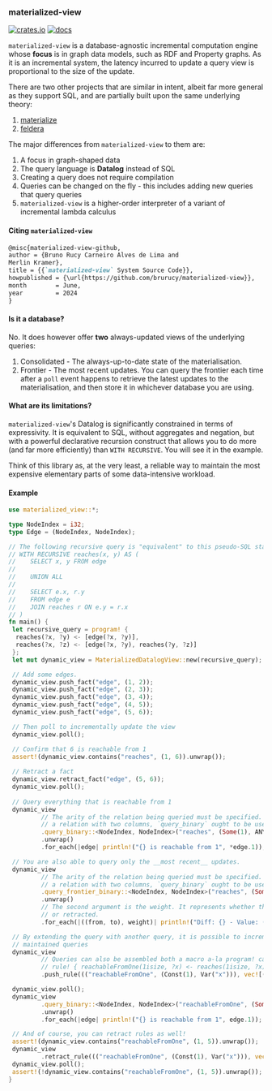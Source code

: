 ### materialized-view

[![crates.io](https://img.shields.io/crates/v/materialized-view.svg)](https://crates.io/crates/materialized-view)
[![docs](https://docs.rs/materialized-view/badge.svg)](https://docs.rs/materialized-view)

`materialized-view` is a database-agnostic incremental computation engine whose **focus** is in graph data models, such 
as RDF and Property graphs. As it is an incremental system, the latency incurred to update a query view is proportional
to the size of the update.

There are two other projects that are similar in intent, albeit far more general as they support SQL, and are partially
built upon the same underlying theory:
1. [materialize](https://github.com/MaterializeInc/materialize)
2. [feldera](https://github.com/feldera/feldera)

The major differences from `materialized-view` to them are:
1. A focus in graph-shaped data
2. The query language is **Datalog** instead of SQL
3. Creating a query does not require compilation 
4. Queries can be changed on the fly - this includes adding new queries that query queries
5. `materialized-view` is a higher-order interpreter of a variant of incremental lambda calculus

#### Citing `materialized-view`

```markdown
@misc{materialized-view-github,
author = {Bruno Rucy Carneiro Alves de Lima and
Merlin Kramer},
title = {{`materialized-view` System Source Code}},
howpublished = {\url{https://github.com/brurucy/materialized-view}},
month        = June,
year         = 2024
}
```

#### Is it a database?

No. It does however offer **two** always-updated views of the underlying queries:
1. Consolidated - The always-up-to-date state of the materialisation.
2. Frontier - The most recent updates. You can query the frontier each time after a `poll` event happens
to retrieve the latest updates to the materialisation, and then store it in whichever database you are using.

#### What are its limitations?

`materialized-view`'s Datalog is significantly constrained in terms of expressivity. It is equivalent to SQL, without
aggregates and negation, but with a powerful declarative recursion construct that allows you to do more (and far more efficiently) than
`WITH RECURSIVE`. You will see it in the example.

Think of this library as, at the very least, a reliable way to maintain the most expensive elementary parts of some data-intensive
workload.

#### Example

```rust
use materialized_view::*;

type NodeIndex = i32;
type Edge = (NodeIndex, NodeIndex);

// The following recursive query is "equivalent" to this pseudo-SQL statement:
// WITH RECURSIVE reaches(x, y) AS (
//    SELECT x, y FROM edge
//
//    UNION ALL
//
//    SELECT e.x, r.y
//    FROM edge e
//    JOIN reaches r ON e.y = r.x
// )
fn main() { 
 let recursive_query = program! {
  reaches(?x, ?y) <- [edge(?x, ?y)],
  reaches(?x, ?z) <- [edge(?x, ?y), reaches(?y, ?z)]
 };
 let mut dynamic_view = MaterializedDatalogView::new(recursive_query);

 // Add some edges.
 dynamic_view.push_fact("edge", (1, 2));
 dynamic_view.push_fact("edge", (2, 3));
 dynamic_view.push_fact("edge", (3, 4));
 dynamic_view.push_fact("edge", (4, 5));
 dynamic_view.push_fact("edge", (5, 6));

 // Then poll to incrementally update the view
 dynamic_view.poll();

 // Confirm that 6 is reachable from 1
 assert!(dynamic_view.contains("reaches", (1, 6)).unwrap());
 
 // Retract a fact
 dynamic_view.retract_fact("edge", (5, 6));
 dynamic_view.poll();
 
 // Query everything that is reachable from 1
 dynamic_view 
         // The arity of the relation being queried must be specified. e.g to query
         // a relation with two columns, `query_binary` ought to be used. 
         .query_binary::<NodeIndex, NodeIndex>("reaches", (Some(1), ANY_VALUE))
         .unwrap()
         .for_each(|edge| println!("{} is reachable from 1", *edge.1));

 // You are also able to query only the __most recent__ updates.
 dynamic_view
         // The arity of the relation being queried must be specified. e.g to query
         // a relation with two columns, `query_binary` ought to be used.
         .query_frontier_binary::<NodeIndex, NodeIndex>("reaches", (Some(1), ANY_VALUE))
         .unwrap()
         // The second argument is the weight. It represents whether the given value should be added
         // or retracted.
         .for_each(|((from, to), weight)| println!("Diff: {} - Value: ({}, {})", weight, *from, *to));

 // By extending the query with another query, it is possible to incrementally query the incrementally
 // maintained queries
 dynamic_view
         // Queries can also be assembled both a macro a-la program! called rule!:
         // rule! { reachableFromOne(1isize, ?x) <- reaches(1isize, ?x) }
         .push_rule((("reachableFromOne", (Const(1), Var("x"))), vec![("reaches", (Const(1), Var("x")))]));

 dynamic_view.poll();
 dynamic_view
         .query_binary::<NodeIndex, NodeIndex>("reachableFromOne", (Some(1), ANY_VALUE))
         .unwrap()
         .for_each(|edge| println!("{} is reachable from 1", edge.1));

 // And of course, you can retract rules as well!
 assert!(dynamic_view.contains("reachableFromOne", (1, 5)).unwrap());
 dynamic_view
         .retract_rule((("reachableFromOne", (Const(1), Var("x"))), vec![("reaches", (Const(1), Var("x")))]));
 dynamic_view.poll();
 assert!(!dynamic_view.contains("reachableFromOne", (1, 5)).unwrap());
}
```